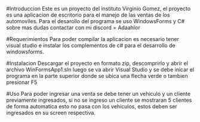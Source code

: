 #Introduccion Este es un proyecto del instituto Virginio Gomez, el proyecto es una aplicacion de escritorio para el manejo de las ventas de los automoviles. Para el desarollo del programa se uso WindowsForms y C#
sobre mas dudas contactar con mi discord = Adaahlor

#Requerimientos Para poder compilar la aplicacion es necesario tener visual studio e instalar los complementos de c# para el desarrollo de windowsforms.

#Instalacion Descargar el proyecto en formato zip, descomprirlo y abrir el archivo WinFormsApp1.sln luego se va abrir Visual Studio y se debe inicar el programa en la parte superior donde se ubica una flecha verde o tambien presionar F5

#Uso Para poder ingresar una venta se debe tener un vehiculo y un cliente previamente ingresados, si no se ingreso un cliente se mostraran 5 clientes de forma automatica esto no pasa con los vehiculos, estos deben ser ingresados en su screen
respectiva.

